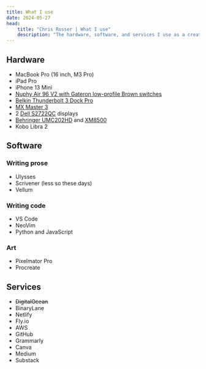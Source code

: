 ```yaml
---
title: What I use
date: 2024-05-27
head:
    title: "Chris Rosser | What I use"
    description: "The hardware, software, and services I use as a creative writer and developer."
---
```


## Hardware

* MacBook Pro (16 inch, M3 Pro)
* iPad Pro
* iPhone 13 Mini
* [Nuphy Air 96 V2 with Gateron low-profile Brown switches](https://amzn.to/3wP0hPS)
* [Belkin Thunderbolt 3 Dock Pro](https://amzn.to/3QZVstM)
* [MX Master 3](https://amzn.to/4dXkUKd)
* 2 [Dell S2722QC](https://amzn.to/4dXE82A) displays
* [Behringer UMC202HD](https://amzn.to/4ea8mj5) and [XM8500](https://amzn.to/3wSMV58)
* Kobo Libra 2

## Software

### Writing prose

* Ulysses
* Scrivener (less so these days)
* Vellum

### Writing code

* VS Code
* NeoVim
* Python and JavaScript

### Art

* Pixelmator Pro
* Procreate

## Services

* ~~DigitalOcean~~
* BinaryLane
* Netlify
* Fly.io
* AWS
* GitHub
* Grammarly
* Canva
* Medium
* Substack